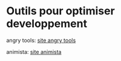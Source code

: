 # Outils pour optimiser developpement

angry tools: [site angry tools](https://angrytools.com/)

animista: [site animista](https://animista.net/)
